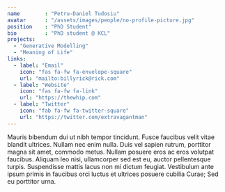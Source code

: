 ```yaml
---
name        : "Petru-Daniel Tudosiu"
avatar      : "/assets/images/people/no-profile-picture.jpg"
position    : "PhD Student"
bio         : "PhD student @ KCL"
projects:
  - "Generative Modelling"
  - "Meaning of Life"
links:
  - label: "Email"
    icon: "fas fa-fw fa-envelope-square"
    url: "mailto:billyrick@rick.com"
  - label: "Website"
    icon: "fas fa-fw fa-link"
    url: "https://thewhip.com"
  - label: "Twitter"
    icon: "fab fa-fw fa-twitter-square"
    url: "https://twitter.com/extravagantman"
---
```


Mauris bibendum dui ut nibh tempor tincidunt. Fusce faucibus velit vitae blandit ultrices. Nullam nec enim nulla. Duis vel sapien rutrum, porttitor magna sit amet, commodo metus. Nullam posuere eros ac eros volutpat faucibus. Aliquam leo nisi, ullamcorper sed est eu, auctor pellentesque turpis. Suspendisse mattis lacus non mi dictum feugiat. Vestibulum ante ipsum primis in faucibus orci luctus et ultrices posuere cubilia Curae; Sed eu porttitor urna.
